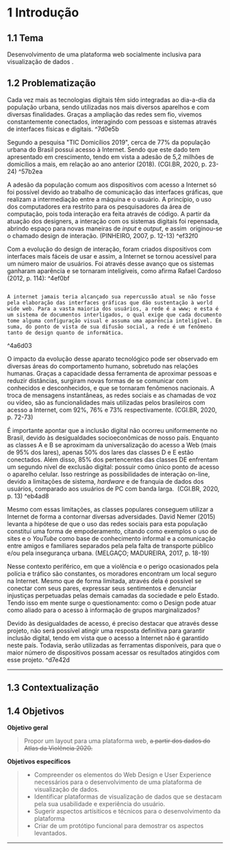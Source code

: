 # 1 Introdução
## 1.1 Tema
Desenvolvimento de uma plataforma web socialmente inclusiva para visualização de dados .


## 1.2 Problematização

Cada vez mais as tecnologias digitais têm sido integradas ao dia-a-dia da população urbana, sendo utilizadas nos mais diversos aparelhos e com diversas finalidades. Graças a ampliação das redes sem fio, vivemos constantemente conectados, interagindo com pessoas e sistemas através de interfaces físicas e digitais. ^7d0e5b

Segundo a pesquisa "TIC Domicílios 2019", cerca de 77% da população urbana do Brasil possui acesso à Internet. Sendo que este dado tem apresentado em crescimento, tendo em vista a adesão de 5,2 milhões de domicílios a mais, em relação ao ano anterior (2018). (CGI.BR, 2020, p. 23-24) ^57b2ea

A adesão da população comum aos dispositivos com acesso a Internet só foi possível devido ao trabalho de comunicação das interfaces gráficas, que realizam a intermediação entre a máquina e o usuário. A princípio, o uso dos computadores era restrito para os pesquisadores da área de computação, pois toda interação era feita através de código. A partir da atuação dos designers, a interação com os sistemas digitais foi repensada, abrindo espaço para novas maneiras de *input* e *output*, e assim  originou-se o chamado design de interação. (PINHEIRO, 2007, p. 12-13) ^ef32f0

Com a evolução do design de interação, foram criados dispositivos com interfaces mais fáceis de usar e assim, a Internet se tornou acessível para um número maior de usuários. Foi através desse avanço que os sistemas ganharam aparência e se tornaram inteligíveis, como afirma Rafael Cardoso (2012, p. 114): ^4ef0bf

```

A internet jamais teria alcançado sua repercussão atual se não fosse pela elaboração das interfaces gráficas que dão sustentação à world wide web. Para a vasta maioria dos usuários, a rede é a www; e esta é um sistema de documentos interligados, o qual exige que cada documento tome alguma configuração visual e assuma uma aparência inteligível. Em suma, do ponto de vista de sua difusão social, a rede é um fenômeno tanto de design quanto de informática. 

````
^4a6d03

O impacto da evolução desse aparato tecnológico pode ser observado em diversas áreas do comportamento humano, sobretudo nas relações humanas. Graças a capacidade dessa ferramenta de aproximar pessoas e reduzir distâncias, surgiram novas formas de se comunicar com conhecidos e desconhecidos, e que se tornaram fenômenos nacionais. A troca de mensagens instantâneas, as redes sociais e as chamadas de voz ou vídeo, são as funcionalidades mais utilizadas pelos brasileiros com acesso a Internet, com 92%, 76% e 73% respectivamente. (CGI.BR, 2020, p. 72-73)

É importante apontar que a inclusão digital não ocorreu uniformemente no Brasil, devido às desigualdades socioeconômicas de nosso país. Enquanto as classes A e B se aproximam da universalização do acesso a Web (mais de 95% dos lares), apenas 50% dos lares das classes D e E estão conectados. Além disso, 85% dos pertencentes das classes DE enfrentam um segundo nível de exclusão digital: possuir como único ponto de acesso o aparelho celular. Isso restringe as possibilidades de interação on-line, devido a limitações de sistema, *hardware* e de franquia de dados dos usuários, comparado aos usuários de PC com banda larga.  (CGI.BR, 2020, p. 13) ^eb4ad8

Mesmo com essas limitações, as classes populares conseguem utilizar a Internet de forma a contornar diversas adversidades. David Nemer (2015) levanta a hipótese de que o uso das redes sociais para esta população constituí uma forma de empoderamento, citando como exemplos o uso de sites e o *YouTube* como base de conhecimento informal e a comunicação entre amigos e familiares separados pela pela falta de transporte público e/ou pela insegurança urbana. (MELGAÇO; MADUREIRA, 2017, p. 18-19)

Nesse contexto periférico, em que a violência e o perigo ocasionados pela polícia e tráfico são constantes, os moradores encontram um local seguro na Internet. Mesmo que de forma limitada, através dela é possível se conectar com seus pares, expressar seus sentimentos e denunciar injustiças perpetuadas pelas demais camadas da sociedade e pelo Estado. Tendo isso em mente surge o questionamento: como o Design pode atuar como aliado para o acesso à informação de grupos marginalizados?

Devido às desigualdades de acesso, é preciso destacar que através desse projeto, não será possível atingir uma resposta definitiva para garantir inclusão digital, tendo em vista que o acesso a Internet não é garantido neste país. Todavia, serão utilizadas as ferramentas disponíveis, para que o maior número de dispositivos possam acessar os resultados atingidos com esse projeto.  ^d7e42d



---

## 1.3 Contextualização


## 1.4 Objetivos

**Objetivo geral**
> Propor um layout para uma plataforma web, ~~a partir dos dados do Atlas da Violência 2020.~~

**Objetivos específicos**
> * Compreender os elementos do Web Design e User Experience necessários para o desenvolvimento de uma plataforma de visualização de dados.
> * Identificar plataformas de visualização de dados que se destacam pela sua usabilidade e experiência do usuário.
> * Sugerir aspectos artísiticos e técnicos para o desenvolvimento da plataforma
> * Criar de um protótipo funcional para demostrar os aspectos levantados.


---
